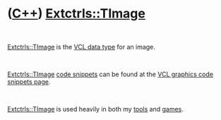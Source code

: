 



 

 

 

 

 

([C++](Cpp.md)) [Extctrls::TImage](CppTImage.md)
==================================================

 

[Extctrls::TImage](CppTImage.md) is the [VCL data
type](CppVclDataType.md) for an image.

 

[Extctrls::TImage](CppTImage.md) [code snippets](CppCodeSnippets.md)
can be found at the [VCL graphics code snippets
page](CppVclGraphics.md).

 

[Extctrls::TImage](CppTImage.md) is used heavily in both my
[tools](Tools.md) and [games](Games.md).

 

 

 

 

 





 




